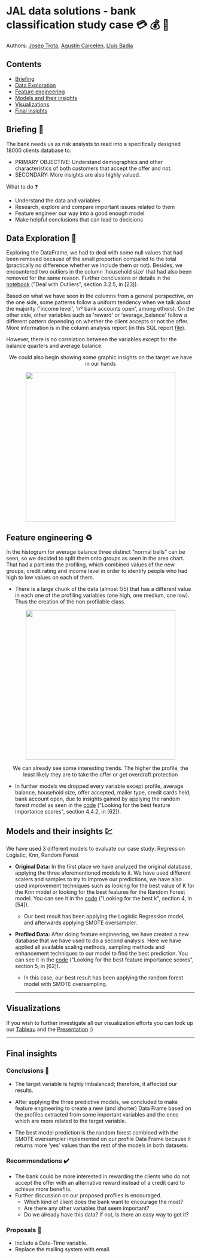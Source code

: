 # JAL data solutions - bank classification study case :credit_card: :moneybag: :currency_exchange:

Authors: [Josep Trota](https://www.linkedin.com/in/josep-trota-ochoa-de-eribe-ba01b055/), [Agustín Carcelén](https://www.linkedin.com/in/agustin-carcelen-chicote-b70048231/), [Lluis Badia](https://www.linkedin.com/in/lluis90badia/) 


## Contents

- [Briefing](https://github.com/JosepTrota/JAL-repo/blob/main/README.md#briefing-mag_right)
- [Data Exploration](https://github.com/JosepTrota/JAL-repo/blob/main/README.md#data-exploration-microscope)
- [Feature engineering](https://github.com/JosepTrota/JAL-repo/blob/main/README.md#feature-engineering-recycle)
- [Models and their insights](https://github.com/JosepTrota/JAL-repo/blob/main/README.md#models-and-their-insights-chart)
- [Visualizations](https://github.com/JosepTrota/JAL-repo/blob/main/README.md#visualizations)
- [Final insights](https://github.com/JosepTrota/JAL-repo/blob/main/README.md#final-insights)

## Briefing :mag_right:

The bank needs us as risk analysts to read into a specifically designed 18000 clients database to:
* PRIMARY OBJECTIVE: Understand demographics and other characteristics of both customers that accept the offer and not.
* SECONDARY: More insights are also highly valued.

What to do :question:
* Understand the data and variables
* Research, explore and compare important issues related to them
* Feature engineer our way into a good enough model
* Make helpful conclusions that can lead to decisions


## Data Exploration :microscope:

Exploring the DataFrame, we had to deal with some null values that had been removed because of the small proportion compared to the total (practically no difference whether we include them or not). Besides, we encountered two outliers in the column 'household size' that had also been removed for the same reason. Further conclusions or details in the [notebook](https://github.com/JosepTrota/JAL-repo/blob/main/Code/Case%20Studio%20Bank%20Final.ipynb) ("Deal with Outliers", section 3.2.5, in [23]).

Based on what we have seen in the columns from a general perspective, on the one side, some patterns follow a uniform tendency when we talk about the majority ('income level', 'nº bank accounts open', among others). On the other side, other variables such as 'reward' or 'average_balance' follow a different pattern depending on whether the client accepts or not the offer. More information is in the column analysis report (in this SQL report [file](https://github.com/JosepTrota/JAL-repo/blob/main/MySql/Profiles%20and%20patterns.pdf)).

However, there is no correlation between the variables except for the balance quarters and average balance.

<p align="center"> We could also begin showing some graphic insights on the target we have in our hands</p>
<p align="center"><img src="https://user-images.githubusercontent.com/96822258/154541671-856745dd-941b-4c9d-9702-1797873e5155.png"  height="400">


## Feature engineering :recycle:
  
In the histogram for average balance three distinct “normal bells” can be seen, so we decided to split them onto groups as seen in the area chart. That had a part into the profiling, which combined values of the new groups, credit rating and income level in order to identify people who had high to low values on each of them.
*	There is a large chunk of the data (almost 1/5) that has a different value in each one of the profiling variables (one high, one medium, one low). Thus the creation of the non profilable class.

<p align="center"><img src="https://github.com/JosepTrota/JAL-repo/blob/main/Images/Profiling.png?raw=true"  height="400">
<p align="center"> We can already see some interesting trends. The higher the profile, the least likely they are to take the offer or get overdraft protection</p>

*	In further models we dropped every variable except profile, average balance, household size, offer accepted, mailer type, credit cards held, bank account open, due to insights gained by applying the random forest model as seen in the [code](https://github.com/JosepTrota/JAL-repo/blob/main/Code/Case%20Studio%20Bank%20Final.ipynb) ("Looking for the best feature importance scores", section 4.4.2, in [62]).


## Models and their insights :chart:

We have used 3 different models to evaluate our case study: Regression Logistic, Knn, Random Forest<BR>
  
- **Original Data:** In the first place we have analyzed the original database, applying the three aforementioned models to it. We have used different scalers and samples to try to improve our predictions, we have also used improvement techniques such as looking for the best value of K for the Knn model or looking for the best features for the Random Forest model. You can see it in the [code](https://github.com/JosepTrota/JAL-repo/blob/main/Code/Case%20Studio%20Bank%20Final.ipynb) ("Looking for the best k", section 4, in [54]).<BR>
  
  * Our best result has been applying the Logistic Regression model, and afterwards applying SMOTE oversampler.
  
- **Profiled Data:** After doing feature engineering, we have created a new database that we have used to do a second analysis. Here we have applied all available scaling methods, sampling methods and enhancement techniques to our model to find the best prediction. You can see it in the [code](https://github.com/JosepTrota/JAL-repo/blob/main/Code/Case%20Studio%20Bank%20Final.ipynb) ("Looking for the best feature importance scores", section 5, in [62]).
  
  * In this case, our best result has been applying the random forest model with SMOTE oversampling.
  
  ---
## Visualizations
  If you wish to further investigate all our visualization efforts you can look up our [Tableau](https://public.tableau.com/app/profile/josep.trota.ochoa.de.eribe/viz/JAL_16448750609760/Whatkindofclientsacceptedtheoffer?publish=yes) and the [Presentation](http://slides.com/agustincarcelenchicote/deck) ;)
  
  ---
  
## Final insights 

### Conclusions :memo:
  
* The target variable is highly imbalanced; therefore, it affected our results.

* After applying the three predictive models, we concluded to make feature engineering to create a new (and shorter) Data Frame based on the profiles extracted from some important variables and the ones which are more related to the target variable.

* The best model prediction is the random forest combined with the SMOTE oversampler implemented on our profile Data Frame because it returns more 'yes' values than the rest of the models in both datasets.

### Recommendations :heavy_check_mark:
  
* The bank could be more interested in rewarding the clients who do not accept the offer with an alternative reward instead of a credit card to achieve more benefits.
* Further discussion on our proposed profiles is encouraged.
    * Which kind of client does the bank want to encourage the most?
    * Are there any other variables that seem important?
    * Do we already have this data? If not, is there an easy way to get it? 
  
### Proposals :briefcase:

* Include a Date-Time variable.
* Replace the mailing system with email.

